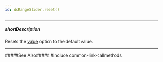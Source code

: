 ```yaml
---
id: dxRangeSlider.reset()
---
```

---
##### shortDescription
Resets the [value](/api-reference/10%20UI%20Widgets/Editor/1%20Configuration/value.md '{basewidgetpath}/Configuration/#value') option to the default value.

---
#####See Also#####
#include common-link-callmethods